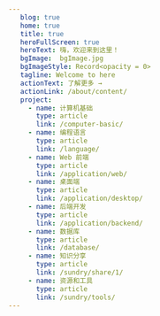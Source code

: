 ```yaml
---
   blog: true
   home: true
   title: true
   heroFullScreen: true
   heroText: 嗨，欢迎来到这里！
   bgImage:  bgImage.jpg
   bgImageStyle: Record<opacity = 0>
   tagline: Welcome to here
   actionText: 了解更多 →
   actionLink: /about/content/
   project:
     - name: 计算机基础
       type: article
       link: /computer-basic/
     - name: 编程语言
       type: article
       link: /language/
     - name: Web 前端
       type: article
       link: /application/web/
     - name: 桌面端
       type: article
       link: /application/desktop/
     - name: 后端开发
       type: article
       link: /application/backend/
     - name: 数据库
       type: article
       link: /database/
     - name: 知识分享
       type: article
       link: /sundry/share/1/            
     - name: 资源和工具
       type: article
       link: /sundry/tools/
---
```

